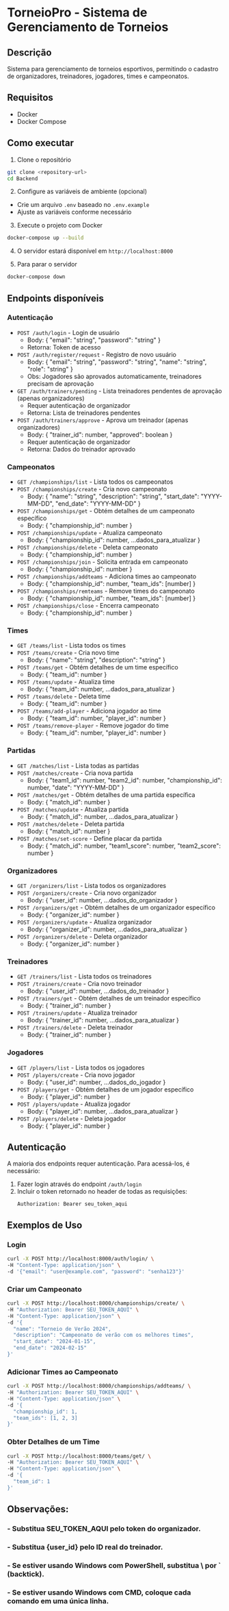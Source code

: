 # TorneioPro - Sistema de Gerenciamento de Torneios

## Descrição
Sistema para gerenciamento de torneios esportivos, permitindo o cadastro de organizadores, treinadores, jogadores, times e campeonatos.

## Requisitos
- Docker
- Docker Compose

## Como executar

1. Clone o repositório
```bash
git clone <repository-url>
cd Backend
```

2. Configure as variáveis de ambiente (opcional)
- Crie um arquivo `.env` baseado no `.env.example`
- Ajuste as variáveis conforme necessário

3. Execute o projeto com Docker
```bash
docker-compose up --build
```

4. O servidor estará disponível em `http://localhost:8000`

5. Para parar o servidor
```bash
docker-compose down
```

## Endpoints disponíveis

### Autenticação
- `POST /auth/login` - Login de usuário
  - Body: { "email": "string", "password": "string" }
  - Retorna: Token de acesso
- `POST /auth/register/request` - Registro de novo usuário
  - Body: { "email": "string", "password": "string", "name": "string", "role": "string" }
  - Obs: Jogadores são aprovados automaticamente, treinadores precisam de aprovação
- `GET /auth/trainers/pending` - Lista treinadores pendentes de aprovação (apenas organizadores)
  - Requer autenticação de organizador
  - Retorna: Lista de treinadores pendentes
- `POST /auth/trainers/approve` - Aprova um treinador (apenas organizadores)
  - Body: { "trainer_id": number, "approved": boolean }
  - Requer autenticação de organizador
  - Retorna: Dados do treinador aprovado

### Campeonatos
- `GET /championships/list` - Lista todos os campeonatos
- `POST /championships/create` - Cria novo campeonato
  - Body: { "name": "string", "description": "string", "start_date": "YYYY-MM-DD", "end_date": "YYYY-MM-DD" }
- `POST /championships/get` - Obtém detalhes de um campeonato específico
  - Body: { "championship_id": number }
- `POST /championships/update` - Atualiza campeonato
  - Body: { "championship_id": number, ...dados_para_atualizar }
- `POST /championships/delete` - Deleta campeonato
  - Body: { "championship_id": number }
- `POST /championships/join` - Solicita entrada em campeonato
  - Body: { "championship_id": number }
- `POST /championships/addteams` - Adiciona times ao campeonato
  - Body: { "championship_id": number, "team_ids": [number] }
- `POST /championships/remteams` - Remove times do campeonato
  - Body: { "championship_id": number, "team_ids": [number] }
- `POST /championships/close` - Encerra campeonato
  - Body: { "championship_id": number }

### Times
- `GET /teams/list` - Lista todos os times
- `POST /teams/create` - Cria novo time
  - Body: { "name": "string", "description": "string" }
- `POST /teams/get` - Obtém detalhes de um time específico
  - Body: { "team_id": number }
- `POST /teams/update` - Atualiza time
  - Body: { "team_id": number, ...dados_para_atualizar }
- `POST /teams/delete` - Deleta time
  - Body: { "team_id": number }
- `POST /teams/add-player` - Adiciona jogador ao time
  - Body: { "team_id": number, "player_id": number }
- `POST /teams/remove-player` - Remove jogador do time
  - Body: { "team_id": number, "player_id": number }

### Partidas
- `GET /matches/list` - Lista todas as partidas
- `POST /matches/create` - Cria nova partida
  - Body: { "team1_id": number, "team2_id": number, "championship_id": number, "date": "YYYY-MM-DD" }
- `POST /matches/get` - Obtém detalhes de uma partida específica
  - Body: { "match_id": number }
- `POST /matches/update` - Atualiza partida
  - Body: { "match_id": number, ...dados_para_atualizar }
- `POST /matches/delete` - Deleta partida
  - Body: { "match_id": number }
- `POST /matches/set-score` - Define placar da partida
  - Body: { "match_id": number, "team1_score": number, "team2_score": number }

### Organizadores
- `GET /organizers/list` - Lista todos os organizadores
- `POST /organizers/create` - Cria novo organizador
  - Body: { "user_id": number, ...dados_do_organizador }
- `POST /organizers/get` - Obtém detalhes de um organizador específico
  - Body: { "organizer_id": number }
- `POST /organizers/update` - Atualiza organizador
  - Body: { "organizer_id": number, ...dados_para_atualizar }
- `POST /organizers/delete` - Deleta organizador
  - Body: { "organizer_id": number }

### Treinadores
- `GET /trainers/list` - Lista todos os treinadores
- `POST /trainers/create` - Cria novo treinador
  - Body: { "user_id": number, ...dados_do_treinador }
- `POST /trainers/get` - Obtém detalhes de um treinador específico
  - Body: { "trainer_id": number }
- `POST /trainers/update` - Atualiza treinador
  - Body: { "trainer_id": number, ...dados_para_atualizar }
- `POST /trainers/delete` - Deleta treinador
  - Body: { "trainer_id": number }

### Jogadores
- `GET /players/list` - Lista todos os jogadores
- `POST /players/create` - Cria novo jogador
  - Body: { "user_id": number, ...dados_do_jogador }
- `POST /players/get` - Obtém detalhes de um jogador específico
  - Body: { "player_id": number }
- `POST /players/update` - Atualiza jogador
  - Body: { "player_id": number, ...dados_para_atualizar }
- `POST /players/delete` - Deleta jogador
  - Body: { "player_id": number }

## Autenticação
A maioria dos endpoints requer autenticação. Para acessá-los, é necessário:
1. Fazer login através do endpoint `/auth/login`
2. Incluir o token retornado no header de todas as requisições:
   ```
   Authorization: Bearer seu_token_aqui
   ```

## Exemplos de Uso

### Login
```bash
curl -X POST http://localhost:8000/auth/login/ \
-H "Content-Type: application/json" \
-d '{"email": "user@example.com", "password": "senha123"}'
```

### Criar um Campeonato
```bash
curl -X POST http://localhost:8000/championships/create/ \
-H "Authorization: Bearer SEU_TOKEN_AQUI" \
-H "Content-Type: application/json" \
-d '{
  "name": "Torneio de Verão 2024",
  "description": "Campeonato de verão com os melhores times",
  "start_date": "2024-01-15",
  "end_date": "2024-02-15"
}'
```

### Adicionar Times ao Campeonato
```bash
curl -X POST http://localhost:8000/championships/addteams/ \
-H "Authorization: Bearer SEU_TOKEN_AQUI" \
-H "Content-Type: application/json" \
-d '{
  "championship_id": 1,
  "team_ids": [1, 2, 3]
}'
```

### Obter Detalhes de um Time
```bash
curl -X POST http://localhost:8000/teams/get/ \
-H "Authorization: Bearer SEU_TOKEN_AQUI" \
-H "Content-Type: application/json" \
-d '{
  "team_id": 1
}'
```

## Observações:

### - Substitua SEU_TOKEN_AQUI pelo token do organizador.
### - Substitua {user_id} pelo ID real do treinador.
### - Se estiver usando Windows com PowerShell, substitua \ por ` (backtick).
### - Se estiver usando Windows com CMD, coloque cada comando em uma única linha.
